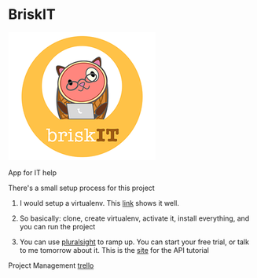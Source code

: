 # BriskIT
![logo](ITWebApp/assets/git_logo.png)

App for IT help

There's a small setup process for this project
1) I would setup a virtualenv. This [link](http://stackoverflow.com/questions/12410113/migrating-virtualenv-and-github-between-computers) shows it well.

2) So basically: clone, create virtualenv, activate it, install everything, and you can run the project

3) You can use [pluralsight](http://www.pluralsight.com/courses/django-fundamentals) to ramp up. You can start your free trial, or talk to me tomorrow about it.
 This is the [site](http://www.django-rest-framework.org/tutorial/1-serialization/) for the API tutorial

Project Management
[trello](https://trello.com/b/Bb9gVAFI/ithelp-app)

